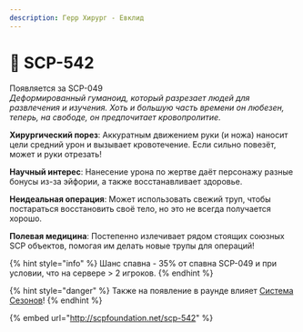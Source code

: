 ```yaml
---
description: Герр Хирург - Евклид
---
```


# 💉 SCP-542

Появляется за SCP-049\
_Деформированный гуманоид, который разрезает людей для развлечения и изучения. Хоть и большую часть времени он любезен, теперь, на свободе, он предпочитает кровопролитие._

**Хирургический порез**: Аккуратным движением руки (и ножа) наносит цели средний урон и вызывает кровотечение. Если сильно повезёт, может и руки отрезать!

**Научный интерес**: Нанесение урона по жертве даёт персонажу разные бонусы из-за эйфории, а также восстанавливает здоровье.

**Неидеальная операция**: Может использовать свежий труп, чтобы постараться восстановить своё тело, но это не всегда получается хорошо.

**Полевая медицина**: Постепенно излечивает рядом стоящих союзных SCP объектов, помогая им делать новые трупы для операций!

{% hint style="info" %}
Шанс спавна - 35% от спавна SCP-049 и при условии, что на сервере > 2 игроков.
{% endhint %}

{% hint style="danger" %}
Также на появление в раунде влияет [Система Сезонов](../server-systems/seasons-system.md)!
{% endhint %}

{% embed url="http://scpfoundation.net/scp-542" %}
